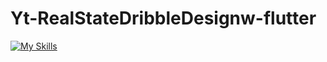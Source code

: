 # Yt-RealStateDribbleDesignw-flutter

[![My Skills](https://skillicons.dev/icons?i=flutter&perline=3)](https://skillicons.dev)
